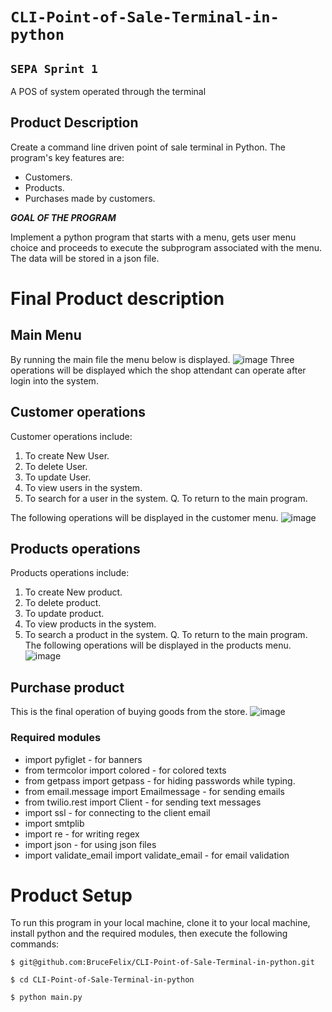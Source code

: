 # `CLI-Point-of-Sale-Terminal-in-python` #
## `SEPA Sprint 1` ##
A POS of system operated through the terminal
## Product Description ##
Create a command line driven point of sale terminal in Python.
The program's key features are:
  - Customers.
  - Products.
  - Purchases made by customers.
  
***GOAL OF THE PROGRAM***

Implement a python program that starts with a menu, gets user menu choice and proceeds to execute the subprogram associated with the menu.
The data will be stored in a json file.

# Final Product description
## Main Menu
By running the main file the menu below is displayed.
![image](https://user-images.githubusercontent.com/44478872/197124400-d4787dbc-7873-4f6e-bf90-fa60b22ebaac.png)
Three operations will be displayed which the shop attendant can operate after login into the system.

## Customer operations
Customer operations include:
  1. To create New User.
  2. To delete User.
  3. To update User.
  4. To view users in the system.
  5. To search for a user in the system.
  Q. To return to the main program.

The following operations will be displayed in the customer menu.
![image](https://user-images.githubusercontent.com/44478872/197124790-e98d3753-ba82-4d0b-98da-96e6ed299392.png)

## Products operations
Products operations include:
  1. To create New product.
  2. To delete product.
  3. To update product.
  4. To view products in the system.
  5. To search a product in the system.
  Q. To return to the main program.
The following operations will be displayed in the products menu.
![image](https://user-images.githubusercontent.com/44478872/197125884-9180f160-420e-41fa-8645-9829b19f0a3d.png)

## Purchase product
This is the final operation of buying goods from the store.
![image](https://user-images.githubusercontent.com/44478872/197126172-e4ff2d48-dcb1-4701-9e06-c38ec280ea55.png)

### Required modules
- import pyfiglet - for banners
- from termcolor import colored - for colored texts
- from getpass import getpass - for hiding passwords while typing.
- from email.message import Emailmessage - for sending emails
- from twilio.rest import Client - for sending text messages
- import ssl - for connecting to the client email
- import smtplib 
- import re - for writing regex
- import json - for using json files
- import validate_email import validate_email - for email validation

# Product Setup
To run this program in your local machine, clone it to your local machine, install python and the required modules, then execute the following commands:

`$ git@github.com:BruceFelix/CLI-Point-of-Sale-Terminal-in-python.git`

`$ cd CLI-Point-of-Sale-Terminal-in-python`

`$ python main.py`
